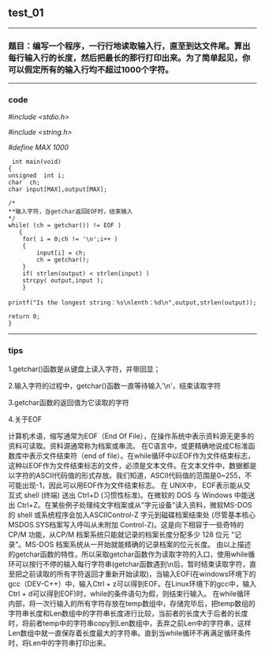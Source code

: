 ## test_01
----

### 题目：编写一个程序，一行行地读取输入行，直至到达文件尾。算出每行输入行的长度，然后把最长的那行打印出来。为了简单起见，你可以假定所有的输入行均不超过1000个字符。

----


### code

*#include <stdio.h>*

*#include <string.h>*

*#define MAX 1000*
 

     int main(void)
    {
	unsigned  int i;
	char  ch;
	char input[MAX],output[MAX];
	
	/*
	**输入字符，当getchar返回EOF时，结束输入 
	*/
	while( (ch = getchar()) != EOF )
	   {
		for( i = 0;ch != '\n';i++ )
		{
			input[i] = ch;
			ch = getchar();
		}
		if( strlen(output) < strlen(input) )
		strcpy( output,input );
	    }
	
	printf("Is the longest string：%s\nlenth：%d\n",output,strlen(output));
	
	return 0;
    }

----

### tips


1.getchar()函数是从键盘上读入字符，并带回显；

2.输入字符的过程中，getchar()函数一直等待输入'\n'，结束读取字符

3.getchar函数的返回值为它读取的字符

4.关于EOF

计算机术语，缩写通常为EOF（End Of File），在操作系统中表示资料源无更多的资料可读取。资料源通常称为档案或串流。
在C语言中，或更精确地说成C标准函数库中表示文件结束符（end of file）。在while循环中以EOF作为文件结束标志，这种以EOF作为文件结束标志的文件，必须是文本文件。在文本文件中，数据都是以字符的ASCII代码值的形式存放。我们知道，ASCII代码值的范围是0~255，不可能出现-1，因此可以用EOF作为文件结束标志。
在 UNIX中， EOF表示能从交互式 shell (终端) 送出 Ctrl+D (习惯性标准)。在微软的 DOS 与 Windows 中能送出 Ctrl+Z。在某些例子处理纯文字档案或从"字元设备"读入资料，微软MS-DOS的 shell 或系统程序会加入ASCIIControl-Z 字元到磁碟档案结束处 (尽管基本核心MSDOS.SYS档案写入呼叫从未附加 Control-Z)。这是向下相容于一些奇特的 CP/M 功能，从CP/M 档案系统只能就记录的档案长度分配多少 128 位元 "记录"。MS-DOS 档案系统从一开始就能精确的记录档案的位元长度。
由以上描述的getchar函数的特性，所以采取getchar函数作为读取字符的入口，使用while循环可以按行不停的输入每行字符串(getchar函数遇到\n后，暂时结束读取字符，直至把之前读取的所有字符返回才重新开始读取)，当输入EOF(在windows环境下的gcc（DEV-C++）中，输入Ctrl + z可以得到EOF。在Linux环境下的gcc中，输入Ctrl + d可以得到EOF)时，while的条件语句为假，则结束行输入。
在while循环内部，将一次行输入的所有字符存放在temp数组中，存储完毕后，把temp数组的字符串长度和Len数组中的字符串长度进行比较，当前者的长度大于后者的长度时，将前者temp中的字符串copy到Len数组中，丢弃之前Len中的字符串，这样Len数组中就一直保存着长度最大的字符串。直到当while循环不再满足循环条件时，将Len中的字符串打印出来。
